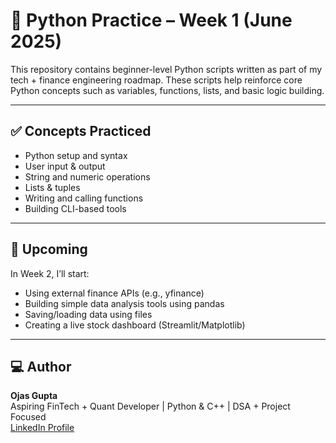 # 🐍 Python Practice – Week 1 (June 2025)

This repository contains beginner-level Python scripts written as part of my tech + finance engineering roadmap. These scripts help reinforce core Python concepts such as variables, functions, lists, and basic logic building.

---

## ✅ Concepts Practiced

- Python setup and syntax
- User input & output
- String and numeric operations
- Lists & tuples
- Writing and calling functions
- Building CLI-based tools

---

## 🔗 Upcoming

In Week 2, I’ll start:
- Using external finance APIs (e.g., yfinance)
- Building simple data analysis tools using pandas
- Saving/loading data using files
- Creating a live stock dashboard (Streamlit/Matplotlib)

---

## 💻 Author

**Ojas Gupta**  
Aspiring FinTech + Quant Developer | Python & C++ | DSA + Project Focused  
[LinkedIn Profile](https://www.linkedin.com/in/ojasgupta-/)
